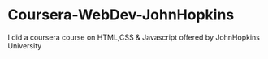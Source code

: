 # Coursera-WebDev-JohnHopkins
I did a coursera course on HTML,CSS &amp; Javascript offered by JohnHopkins University
